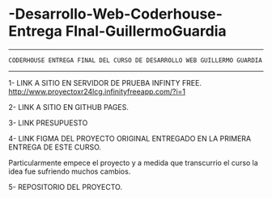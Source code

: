 # -Desarrollo-Web-Coderhouse-Entrega FInal-GuillermoGuardia

***************************************************************************************************************    
    CODERHOUSE ENTREGA FINAL DEL CURSO DE DESARROLLO WEB GUILLERMO GUARDIA
***************************************************************************************************************


 
1- LINK A SITIO EN SERVIDOR DE PRUEBA INFINTY FREE.
    http://www.proyectoxr24lcg.infinityfreeapp.com/?i=1

2- LINK A SITIO EN GITHUB PAGES.

3- LINK PRESUPUESTO
 
4- LINK FIGMA DEL PROYECTO ORIGINAL ENTREGADO EN LA PRIMERA ENTREGA DE ESTE CURSO.

Particularmente empece el proyecto y a medida que transcurrio el curso la idea fue sufriendo muchos cambios.

5- REPOSITORIO DEL PROYECTO.
 
